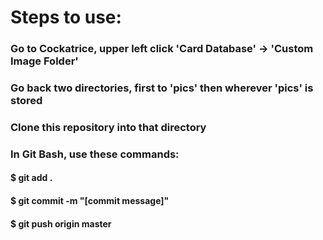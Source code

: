 # Steps to use:
### Go to Cockatrice, upper left click 'Card Database' -> 'Custom Image Folder'
### Go back two directories, first to 'pics' then wherever 'pics' is stored
### Clone this repository into that directory
### In Git Bash, use these commands:
#### $ git add .
#### $ git commit -m "[commit message]"
#### $ git push origin master
